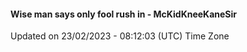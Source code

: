 #### Wise man says only fool rush in - McKidKneeKaneSir
Updated on 23/02/2023 - 08:12:03 (UTC) Time Zone
